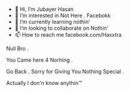 - 👋 Hi, I’m Jubayer Hasan
- 👀 I’m interested in Not Here . Facebokk
- 🌱 I’m currently learning nothin'
- 💞️ I’m looking to collaborate on Nothin'
- 📫 How to reach me facebook.com/Haxxtra

<!---
Haxor67/Haxor67 is a ✨ special ✨ repository because its `README.md` (this file) appears on your GitHub profile.
You can click the Preview link to take a look at your changes.
--->


Null Bro . 

You Came here 4 Norhing . 

Go Back .  Sorry for Giving You Nothing Special .

Actually I don'n know anythin'"

